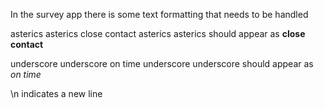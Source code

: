 In the survey app there is some text formatting that needs to be handled

asterics asterics close contact asterics asterics should appear as **close contact**

underscore underscore on time underscore underscore should appear as *on time*

\n indicates a new line
